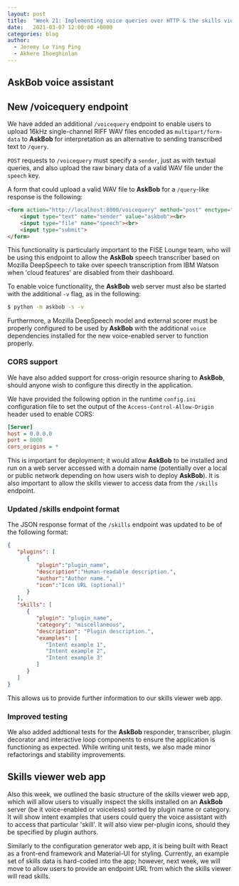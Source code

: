 ```yaml
---
layout: post
title:  "Week 21: Implementing voice queries over HTTP & the skills viewer"
date:   2021-03-07 12:00:00 +0000
categories: blog
author:
  - Jeremy Lo Ying Ping
  - Akhere Ihoeghinlan
---
```


## AskBob voice assistant

## New /voicequery endpoint

We have added an additional `/voicequery` endpoint to enable users to upload 16kHz single-channel RIFF WAV files encoded as `multipart/form-data` to **AskBob** for interpretation as an alternative to sending transcribed text to `/query`.

`POST` requests to `/voicequery` must specify a `sender`, just as with textual queries, and also upload the raw binary data of a valid WAV file under the `speech` key.

A form that could upload a valid WAV file to **AskBob** for a `/query`-like response is the following:

```html
<form action="http://localhost:8000/voicequery" method="post" enctype="multipart/form-data">
    <input type="text" name="sender" value="askbob"><br>
    <input type="file" name="speech"><br>
    <input type="submit">
</form>
```

This functionality is particularly important to the FISE Lounge team, who will be using this endpoint to allow the **AskBob** speech transcriber based on Mozilla DeepSpeech to take over speech transcription from IBM Watson when 'cloud features' are disabled from their dashboard.

To enable voice functionality, the **AskBob** web server must also be started with the additional `-v` flag, as in the following:

```bash
$ python -m askbob -s -v
```

Furthermore, a Mozilla DeepSpeech model and external scorer must be properly configured to be used by **AskBob** with the additional `voice` dependencies installed for the new voice-enabled server to function properly.

### CORS support

We have also added support for cross-origin resource sharing to **AskBob**, should anyone wish to configure this directly in the application.

We have provided the following option in the runtime `config.ini` configuration file to set the output of the `Access-Control-Allow-Origin` header used to enable CORS:

```ini
[Server]
host = 0.0.0.0
port = 8000
cors_origins = *
```

This is important for deployment; it would allow **AskBob** to be installed and run on a web server accessed with a domain name (potentially over a local or public network depending on how users wish to deploy **AskBob**). It is also important to allow the skills viewer to access data from the `/skills` endpoint.

### Updated /skills endpoint format

The JSON response format of the `/skills` endpoint was updated to be of the following format:

```json
{
   "plugins": [
      {
         "plugin":"plugin_name",
         "description":"Human-readable description.",
         "author":"Author name.",
         "icon":"Icon URL (optional)"
      }
   ],
   "skills": [
      {
         "plugin": "plugin_name",
         "category": "miscellaneous",
         "description": "Plugin description.",
         "examples": [
            "Intent example 1",
            "Intent example 2",
            "Intent example 3"
         ]
      }
   ]
}
```

This allows us to provide further information to our skills viewer web app.

### Improved testing

We also added addtional tests for the **AskBob** responder, transcriber, plugin decorator and interactive loop components to ensure the application is functioning as expected. While writing unit tests, we also made minor refactorings and stability improvements.

## Skills viewer web app

Also this week, we outlined the basic structure of the skills viewer web app, which will allow users to visually inspect the skills installed on an **AskBob** server (be it voice-enabled or voiceless) sorted by plugin name or category. It will show intent examples that users could query the voice assistant with to access that particular 'skill'. It will also view per-plugin icons, should they be specified by plugin authors.

Similarly to the configuration generator web app, it is being built with React as a front-end framework and Material-UI for styling. Currently, an example set of skills data is hard-coded into the app; however, next week, we will move to allow users to provide an endpoint URL from which the skills viewer will read skills.
